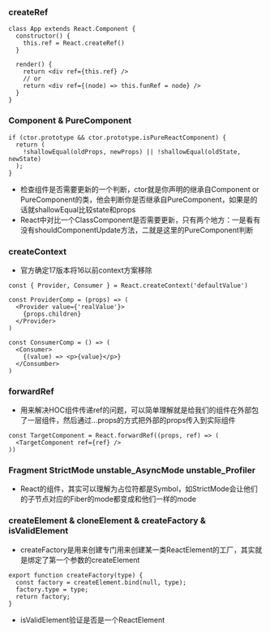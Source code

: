 ### createRef
```
class App extends React.Component {
  constructor() {
    this.ref = React.createRef()
  }

  render() {
    return <div ref={this.ref} />
    // or
    return <div ref={(node) => this.funRef = node} />
  }
}
```
### Component & PureComponent
```
if (ctor.prototype && ctor.prototype.isPureReactComponent) {
  return (
    !shallowEqual(oldProps, newProps) || !shallowEqual(oldState, newState)
  );
}
```
- 检查组件是否需要更新的一个判断，ctor就是你声明的继承自Component or PureComponent的类，他会判断你是否继承自PureComponent，如果是的话就shallowEqual比较state和props
- React中对比一个ClassComponent是否需要更新，只有两个地方：一是看有没有shouldComponentUpdate方法，二就是这里的PureComponent判断
### createContext
- 官方确定17版本将16以前context方案移除
```
const { Provider, Consumer } = React.createContext('defaultValue')

const ProviderComp = (props) => (
  <Provider value={'realValue'}>
    {props.children}
  </Provider>
)

const ConsumerComp = () => (
  <Consumer>
    {(value) => <p>{value}</p>}
  </Consumber>
)
```
### forwardRef
- 用来解决HOC组件传递ref的问题，可以简单理解就是给我们的组件在外部包了一层组件，然后通过...props的方式把外部的props传入到实际组件
```
const TargetComponent = React.forwardRef((props, ref) => (
  <TargetComponent ref={ref} />
))
```
### Fragment StrictMode unstable_AsyncMode unstable_Profiler
- React的组件，其实可以理解为占位符都是Symbol，如StrictMode会让他们的子节点对应的Fiber的mode都变成和他们一样的mode
### createElement & cloneElement & createFactory & isValidElement
- createFactory是用来创建专门用来创建某一类ReactElement的工厂，其实就是绑定了第一个参数的createElement
```
export function createFactory(type) {
  const factory = createElement.bind(null, type);
  factory.type = type;
  return factory;
}
```
- isValidElement验证是否是一个ReactElement
